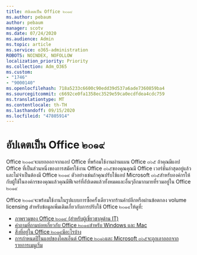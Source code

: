 ```yaml
---
title: อัปเดตเป็น Office ๒๐๑๙
ms.author: pebaum
author: pebaum
manager: scotv
ms.date: 07/24/2020
ms.audience: Admin
ms.topic: article
ms.service: o365-administration
ROBOTS: NOINDEX, NOFOLLOW
localization_priority: Priority
ms.collection: Adm_O365
ms.custom:
- "1746"
- "9000140"
ms.openlocfilehash: 718a5233c6600c90edd39d537a6ade7360859ba4
ms.sourcegitcommit: c6692ce0fa1358ec3529e59ca0ecdfdea4cdc759
ms.translationtype: MT
ms.contentlocale: th-TH
ms.lasthandoff: 09/15/2020
ms.locfileid: "47805914"
---
```

# <a name="update-to-office-2019"></a>อัปเดตเป็น Office ๒๐๑๙

Office ๒๐๑๙จะแยกออกจากแอป Office ที่พร้อมใช้งานผ่านแผน Office ๓๖๕ ถ้าคุณมีแอป Office ที่เป็นส่วนหนึ่งของการสมัครใช้งาน Office ๓๖๕ของคุณคุณมี Office เวอร์ชันล่าสุดอยู่แล้วและไม่จำเป็นต้องมี Office ๒๐๑๙ ตัวอย่างเช่นถ้าคุณปรับใช้แอป Microsoft ๓๖๕สำหรับองค์กรให้กับผู้ใช้ในองค์กรของคุณแล้วคุณมีฟีเจอร์ที่อัปเดตแล้วทั้งหมดและอื่นๆอีกมากมายที่รวมอยู่ใน Office ๒๐๑๙

Office ๒๐๑๙จะพร้อมใช้งานในรูปแบบการซื้อครั้งเดียวจากร้านค้าปลีกหรือผ่านข้อตกลง volume licensing สำหรับข้อมูลเพิ่มเติมเกี่ยวกับการปรับใช้ Office ๒๐๑๙ให้ดูที่:  

- [ภาพรวมของ Office ๒๐๑๙ (สำหรับผู้เชี่ยวชาญด้าน IT)](https://docs.microsoft.com/deployoffice/office2019/overview)  
- [คำถามที่ถามบ่อยเกี่ยวกับ Office ๒๐๑๙สำหรับ Windows และ Mac](https://support.microsoft.com/help/4133312)  
- [สิ่งที่อยู่ใน Office ๒๐๑๙มีอะไรบ้าง](https://docs.microsoft.com/deployoffice/office2019/overview#whats-stayed-the-same-in-office-2019)  
- [การกำหนดปีในแอปของไคลเอ็นต์ Office ๒๐๑๖และ Microsoft ๓๖๕จะถูกเอาออกจากรายการเมนูเริ่ม](https://support.office.com/article/8fe5e052-76d2-49de-af30-2e84ed3da907?wt.mc_id=Alchemy_ClientDIA)